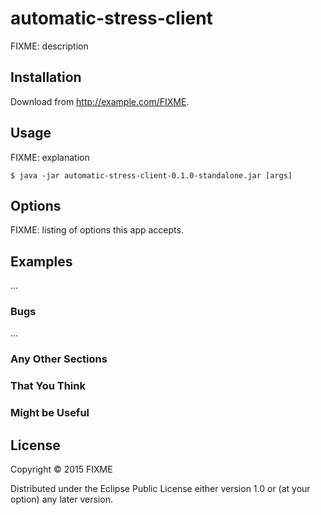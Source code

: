 # automatic-stress-client

FIXME: description

## Installation

Download from http://example.com/FIXME.

## Usage

FIXME: explanation

    $ java -jar automatic-stress-client-0.1.0-standalone.jar [args]

## Options

FIXME: listing of options this app accepts.

## Examples

...

### Bugs

...

### Any Other Sections
### That You Think
### Might be Useful

## License

Copyright © 2015 FIXME

Distributed under the Eclipse Public License either version 1.0 or (at
your option) any later version.
